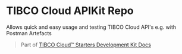 # TIBCO Cloud APIKit Repo

Allows quick and easy usage and testing TIBCO Cloud API's e.g. with Postman Artefacts

> Part of [TIBCO Cloud™ Starters Development Kit Docs](https://tibcosoftware.github.io/TCSDK-Docs/)
